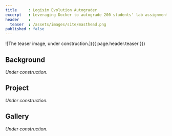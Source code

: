 ```yaml
---
title     : Logisim Evolution Autograder
excerpt   : Leveraging Docker to autograde 200 students' lab assignments.
header    :
  teaser  : /assets/images/site/masthead.png
published : false
---
```


![The teaser image, under construction.]({{ page.header.teaser }})

## Background

*Under construction.*

## Project

*Under construction.*

## Gallery

*Under construction.*
